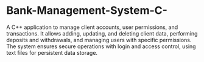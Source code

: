 # Bank-Management-System-C-
A C++ application to manage client accounts, user permissions, and transactions. It allows adding, updating, and deleting client data, performing deposits and withdrawals, and managing users with specific permissions. The system ensures secure operations with login and access control, using text files for persistent data storage.

